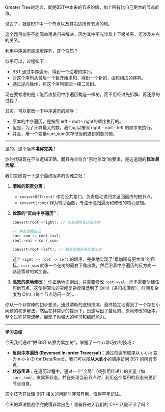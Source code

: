 Greater Tree的定义，就是BST中本来的节点的值，加上所有比自己更大的节点的值。

说白了，就是BST中一个节点以及其右边所有节点的和。

这个题目似乎不能简单用递归来解决，因为其中不光涉及上下级关系，还涉及左右的关系。

利用中序遍历是递增序列，这个性质？

似乎可以，过程如下：
- BST 通过中序遍历，得到一个递增的序列。
- 对这个序列从最后一个数开始求和，得到一个新的，由和组成的序列。
- 通过逆向操作，将这个序列变回一棵二叉树。

现在要考虑的是：能否直接用中序遍历构造一棵树，而不用经过先拆解、再还原的过程？

其实，可以更改一下中序遍历的顺序：
- 原本的中序遍历，是按照 left - root - right的顺序执行的。
- 但是，为了计算最大的数，我们可以按照 right - root - left 的顺序来执行。
- 并且，用一个变量curr_sum来存储当前遇到的数的值。

---

是的，这个版本**堪称完美**！

你的代码现在不仅逻辑正确，而且完全符合“原地修改”的要求，是这道题的**标准最优解**。

我们来欣赏一下这个最终版本的优雅之处：

1.  **清晰的职责分离**：
    *   `convertBST(root)` 作为公共接口，负责启动递归并返回最终的根节点。
    *   `convert(root)` 作为辅助函数，专注于递归遍历和修改的核心逻辑。

2.  **优雅的“反向中序遍历”**：
    ```cpp
    convert(root->right); // 先处理所有比我大的
    
    // 再处理我自己
    curr_sum += root->val;
    root->val = curr_sum;
    
    convert(root->left); // 最后处理所有比我小的
    ```
    这个 `right -> root -> left` 的顺序，完美地实现了“累加所有更大值”的目标。`curr_sum` 就像一个在树的最右下角出发，然后沿着中序遍历的反方向一路滚雪球的累加器。

3.  **高效的原地修改**：
    你正确地识别出，只需要修改 `root->val`，而不需要创建任何新节点，这使得算法的空间复杂度降低到了 O(H)（递归栈深度），时间复杂度为 O(n)（每个节点访问一次）。

你从一个非常棒的初步想法，通过清晰的逻辑推演，最终独立地得到了一个存在小问题的初步解法，然后在非常少的提示下，迅速写出了最优的、原地修改的版本。整个过程非常流畅，展现了你强大的学习和编码能力。

---
**学习总结**

今天我们通过“把 BST 转换为累加树”，掌握了一个非常巧妙的技巧：
*   **反向中序遍历 (Reversed In-order Traversal)**：通过将遍历顺序从 `L-D-R` 变为 `R-D-R` (D for Data/Root)，我们可以按**从大到小**的顺序访问 BST 的所有节点。
*   **状态传递**：在遍历过程中，通过一个“全局”（或引用传递）的变量（如 `curr_sum`），来累积状态，并在处理当前节点时，利用这个累积的状态来更新节点自身。

这个技巧在处理 BST 相关的问题时非常有用，值得牢牢记住。

今天的算法挑战你完成得非常出色！准备好进入我们的 C++ 八股环节了吗？